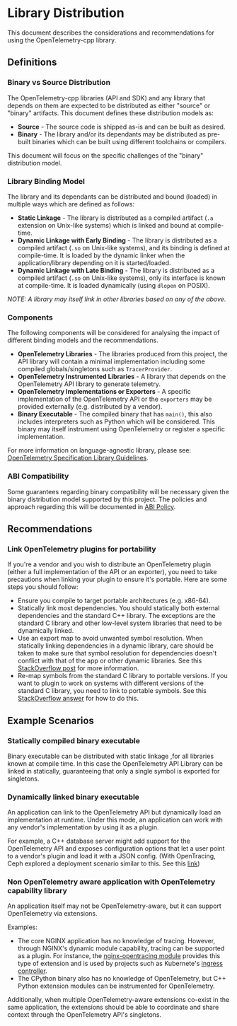 # Library Distribution

This document describes the considerations and recommendations for using the
OpenTelemetry-cpp library.

## Definitions

### Binary vs Source Distribution

The OpenTelemetry-cpp libraries (API and SDK) and any library that depends on
them are expected to be distributed as either "source" or "binary" artifacts.
This document defines these distribution models as:

- **Source** - The source code is shipped as-is and can be built as desired.
- **Binary** - The library and/or its dependants may be distributed as pre-built
  binaries which can be built using different toolchains or compilers.

This document will focus on the specific challenges of the "binary" distribution
model.

### Library Binding Model

The library and its dependants can be distributed and bound (loaded) in multiple
ways which are defined as follows:

- **Static Linkage** - The library is distributed as a compiled artifact (`.a`
  extension on Unix-like systems) which is linked and bound at compile-time.
- **Dynamic Linkage with Early Binding** - The library is distributed as a
  compiled artifact (`.so` on Unix-like systems), and its binding is defined at
  compile-time. It is loaded by the dynamic linker when the application/library
  depending on it is started/loaded.
- **Dynamic Linkage with Late Binding** - The library is distributed as a
  compiled artifact (`.so` on Unix-like systems), only its interface is known at
  compile-time. It is loaded dynamically (using `dlopen` on POSIX).

_NOTE: A library may itself link in other libraries based on any of the above._

### Components

The following components will be considered for analysing the impact of
different binding models and the recommendations.

- **OpenTelemetry Libraries** - The libraries produced from this project, the
  API library will contain a minimal implementation including some compiled
  globals/singletons such as `TracerProvider`.
- **OpenTelemetry Instrumented Libraries** - A library that depends on the
  OpenTelemetry API library to generate telemetry.
- **OpenTelemetry Implementations or Exporters** - A specific implementation of
  the OpenTelemetry API or the `exporters` may be provided externally (e.g.
  distributed by a vendor).
- **Binary Executable** - The compiled binary that has `main()`, this also
  includes interpreters such as Python which will be considered. This binary may
  itself instrument using OpenTelemetry or register a specific implementation.

For more information on language-agnostic library, please see:
[OpenTelemetry Specification Library Guidelines](https://github.com/open-telemetry/opentelemetry-specification/blob/main/specification/library-guidelines.md).

### ABI Compatibility

Some guarantees regarding binary compatibility will be necessary given the
binary distribution model supported by this project. The policies and approach
regarding this will be documented in [ABI Policy](abi-policy.md).

## Recommendations

### Link OpenTelemetry plugins for portability

If you're a vendor and you wish to distribute an OpenTelemetry plugin (either a
full implementation of the API or an exporter), you need to take precautions
when linking your plugin to ensure it's portable. Here are some steps you should
follow:

* Ensure you compile to target portable architectures (e.g. x86-64).
* Statically link most dependencies. You should statically both external
  dependencies and the standard C++ library. The exceptions are the standard C
  library and other low-level system libraries that need to be dynamically
  linked.
* Use an export map to avoid unwanted symbol resolution. When statically linking
  dependencies in a dynamic library, care should be taken to make sure that
  symbol resolution for dependencies doesn't conflict with that of the app or
  other dynamic libraries. See this [StackOverflow
  post](https://stackoverflow.com/q/47841812/4447365) for more information.
* Re-map symbols from the standard C library to portable versions. If you want
  to plugin to work on systems with different versions of the standard C
  library, you need to link to portable symbols. See this [StackOverflow
  answer](https://stackoverflow.com/a/20065096/4447365) for how to do this.

## Example Scenarios

### Statically compiled binary executable

Binary executable can be distributed with static linkage ,for all libraries
known at compile time. In this case the OpenTelemetry API Library can be linked
in statically, guaranteeing that only a single symbol is exported for
singletons.

### Dynamically linked binary executable

An application can link to the OpenTelemetry API but dynamically load an
implementation at runtime. Under this mode, an application can work with any
vendor's implementation by using it as a plugin.

For example, a C++ database server might add support for the OpenTelemetry API
and exposes configuration options that let a user point to a vendor's plugin and
load it with a JSON config. (With OpenTracing, Ceph explored a deployment
scenario similar to this. See
this [link](https://www.spinics.net/lists/ceph-devel/msg41007.html))

### Non OpenTelemetry aware application with OpenTelemetry capability library

An application itself may not be OpenTelemetry-aware, but it can support
OpenTelemetry via extensions.

Examples:

- The core NGINX application has no knowledge of tracing. However, through
  NGINX's dynamic module capability, tracing can be supported as a plugin. For
  instance, the
  [nginx-opentracing module](https://github.com/opentracing-contrib/nginx-opentracing)
  provides this type of extension and is used by projects such as Kubernete's
  [ingress controller](https://kubernetes.github.io/ingress-nginx/user-guide/third-party-addons/opentracing/).
- The CPython binary also has no knowledge of OpenTelemetry, but C++ Python
  extension modules can be instrumented for OpenTelemetry.

Additionally, when multiple OpenTelemetry-aware extensions co-exist in the same
application, the extensions should be able to coordinate and share context
through the OpenTelemetry API's singletons.
